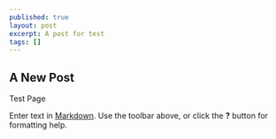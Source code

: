 ```yaml
---
published: true
layout: post
excerpt: A post for test
tags: []
---
```



## A New Post

Test Page 

Enter text in [Markdown](http://daringfireball.net/projects/markdown/). Use the toolbar above, or click the **?** button for formatting help.
